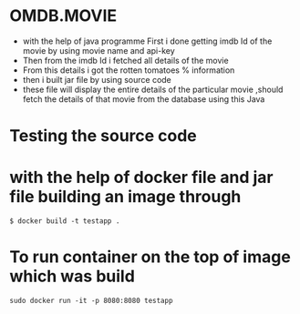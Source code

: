 # OMDB.MOVIE

- with the help of java programme First i done  getting imdb Id of the movie by using movie name and  api-key
- Then from the imdb Id i fetched all details of the movie
- From this details i got  the rotten tomatoes % information
- then i built jar file by using source code 
- these file will  display the entire details of the particular movie ,should fetch the details of that movie from the database using this Java
# Testing the source code
# with the help of docker file and jar file building an image through 

```
$ docker build -t testapp .
```
# To run container on the top of image which was build
```
sudo docker run -it -p 8080:8080 testapp
```
